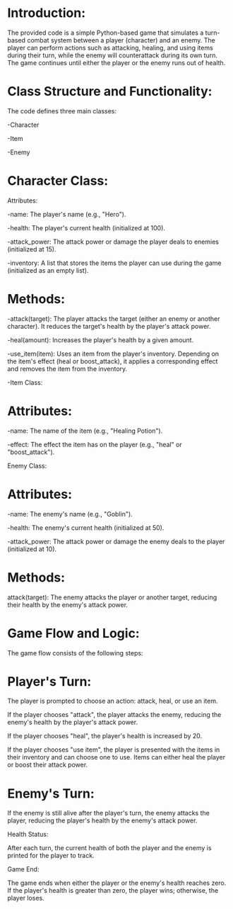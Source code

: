 # Introduction:
The provided code is a simple Python-based game that simulates a turn-based combat system between a player (character) and an enemy. The player can perform actions such as attacking, healing, and using items during their turn, while the enemy will counterattack during its own turn. The game continues until either the player or the enemy runs out of health.

# Class Structure and Functionality:
The code defines three main classes:

-Character

-Item

-Enemy

# Character Class:
Attributes:


-name: The player's name (e.g., "Hero").

-health: The player's current health (initialized at 100).

-attack_power: The attack power or damage the player deals to enemies (initialized at 15).

-inventory: A list that stores the items the player can use during the game (initialized as an empty list).

# Methods:

-attack(target): The player attacks the target (either an enemy or another character). It reduces the target's health by the player's attack power.

-heal(amount): Increases the player's health by a given amount.

-use_item(item): Uses an item from the player's inventory. Depending on the item's effect (heal or boost_attack), it applies a corresponding effect and removes the item from the inventory.

-Item Class:

# Attributes:

-name: The name of the item (e.g., "Healing Potion").

-effect: The effect the item has on the player (e.g., "heal" or "boost_attack").

Enemy Class:
# Attributes:

-name: The enemy's name (e.g., "Goblin").

-health: The enemy's current health (initialized at 50).

-attack_power: The attack power or damage the enemy deals to the player (initialized at 10).

# Methods:

attack(target): The enemy attacks the player or another target, reducing their health by the enemy's attack power.

# Game Flow and Logic:

The game flow consists of the following steps:

# Player's Turn:

The player is prompted to choose an action: attack, heal, or use an item.

If the player chooses "attack", the player attacks the enemy, reducing the enemy's health by the player's attack power.

If the player chooses "heal", the player's health is increased by 20.

If the player chooses "use item", the player is presented with the items in their inventory and can choose one to use. Items can either heal the player or boost their attack power.

# Enemy's Turn:

If the enemy is still alive after the player's turn, the enemy attacks the player, reducing the player's health by the enemy's attack power.

Health Status:

After each turn, the current health of both the player and the enemy is printed for the player to track.

Game End:

The game ends when either the player or the enemy's health reaches zero. If the player's health is greater than zero, the player wins; otherwise, the player loses.
